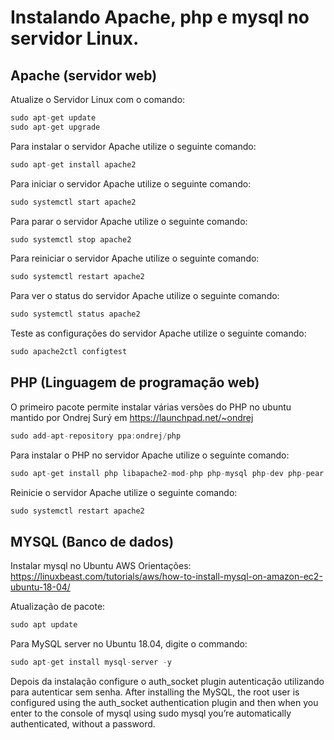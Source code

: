 # Instalando Apache, php e mysql no servidor Linux.

## Apache (servidor web)
Atualize o Servidor Linux com o comando:
```java
sudo apt-get update
sudo apt-get upgrade
```

Para instalar o servidor Apache utilize o seguinte comando:
```java
sudo apt-get install apache2
```

Para iniciar o servidor Apache utilize o seguinte comando:
```java
sudo systemctl start apache2
```

Para parar o servidor Apache utilize o seguinte comando:
```java
sudo systemctl stop apache2
```

Para reiniciar o servidor Apache utilize o seguinte comando:
```java
sudo systemctl restart apache2
```

Para ver o status do servidor Apache utilize o seguinte comando:
```java
sudo systemctl status apache2
```

Teste as configurações do servidor Apache utilize o seguinte comando:
```java
sudo apache2ctl configtest
```

## PHP (Linguagem de programação web)
O primeiro pacote permite instalar várias versões do PHP no ubuntu mantido por Ondrej Surý em https://launchpad.net/~ondrej
```java
sudo add-apt-repository ppa:ondrej/php
```

Para instalar o PHP no servidor Apache utilize o seguinte comando:
```java
sudo apt-get install php libapache2-mod-php php-mysql php-dev php-pear
```

Reinicie o servidor Apache utilize o seguinte comando:
```java
sudo systemctl restart apache2
```

## MYSQL (Banco de dados)
Instalar mysql no Ubuntu AWS
Orientações: 
https://linuxbeast.com/tutorials/aws/how-to-install-mysql-on-amazon-ec2-ubuntu-18-04/

Atualização de pacote:
```java
sudo apt update
```

Para MySQL server no Ubuntu 18.04, digite o commando:
```java
sudo apt-get install mysql-server -y
```

Depois da instalação configure o auth_socket plugin autenticação utilizando para autenticar sem senha.
After installing the MySQL, the root user is configured using the auth_socket authentication plugin and then when you enter to the console of mysql using sudo mysql you’re automatically authenticated, without a password.
